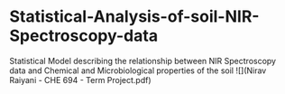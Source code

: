 # Statistical-Analysis-of-soil-NIR-Spectroscopy-data
Statistical Model describing the relationship between NIR Spectroscopy data and Chemical and Microbiological properties of the soil
![](Nirav Raiyani - CHE 694 - Term Project.pdf)
